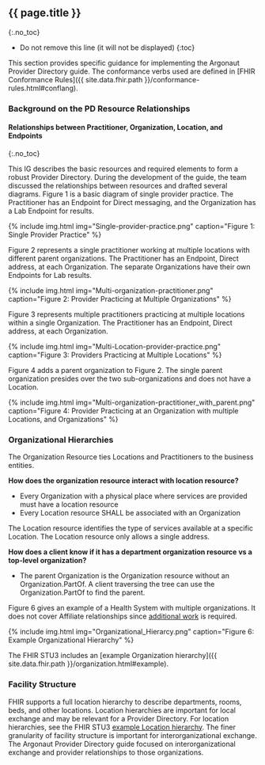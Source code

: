 ## {{ page.title }}
{:.no_toc}


<!-- TOC  the css styling for this is \pages\assets\css\project.css under 'markdown-toc'-->

* Do not remove this line (it will not be displayed)
{:toc}

<!-- end TOC -->

This section provides specific guidance for implementing the Argonaut Provider Directory guide.  The conformance verbs used are defined in [FHIR Conformance Rules]({{ site.data.fhir.path }}/conformance-rules.html#conflang).


<!-- source pages/\_include/{{page.md_filename}}.md  file -->

### Background on the PD Resource Relationships

#### Relationships between Practitioner, Organization, Location, and Endpoints
{:.no_toc}

This IG describes the basic resources and required elements to form a robust Provider Directory. During the development of the guide, the team discussed the relationships between resources and drafted several diagrams. Figure 1 is a basic diagram of single provider practice. The Practitioner has an Endpoint for Direct messaging, and the Organization has a Lab Endpoint for results.

{% include img.html img="Single-provider-practice.png" caption="Figure 1: Single Provider Practice" %}

Figure 2 represents a single practitioner working at multiple locations with different parent organizations. The Practitioner has an Endpoint, Direct address, at each Organization. The separate Organizations have their own Endpoints for Lab results.

{% include img.html img="Multi-organization-practitioner.png" caption="Figure 2: Provider Practicing at Multiple Organizations" %}

Figure 3 represents multiple practitioners practicing at multiple locations within a single Organization. The Practitioner has an Endpoint, Direct address, at each Organization.

{% include img.html img="Multi-Location-provider-practice.png" caption="Figure 3: Providers Practicing at Multiple Locations" %}

Figure 4 adds a parent organization to Figure 2. The single parent organization presides over the two sub-organizations and does not have a Location.

{% include img.html img="Multi-organization-practitioner_with_parent.png" caption="Figure 4: Provider Practicing at an Organization with multiple Locations, and Organizations" %}


### Organizational Hierarchies

The Organization Resource ties Locations and Practitioners to the business entities.

**How does the organization resource interact with location resource?**

* Every Organization with a physical place where services are provided must have a location resource
* Every Location resource SHALL be associated with an Organization

The Location resource identifies the type of services available at a specific Location. The Location resource only allows a single address.

**How does a client know if it has a department organization resource vs a top-level organization?**

* The parent Organization is the Organization resource without an Organization.PartOf. A client traversing the tree can use the Organization.PartOf to find the parent.

Figure 6 gives an example of a Health System with multiple organizations. It does not cover Affiliate relationships since [additional work](future.html) is required.

{% include img.html img="Organizational_Hierarcy.png" caption="Figure 6: Example Organizational Hierarchy" %}

The FHIR STU3 includes an [example Organization hierarchy]({{ site.data.fhir.path }}/organization.html#example).


### Facility Structure

FHIR supports a full location hierarchy to describe departments, rooms, beds, and other locations. Location hierarchies are important for local exchange and may be relevant for a Provider Directory. For location hierarchies, see the FHIR STU3 [example Location hierarchy](http://hl7.org/fhir/location.html#example). The finer granularity of facility structure is important for interorganizational exchange.
The Argonaut Provider Directory guide focused on interorganizational exchange and provider relationships to those organizations.

